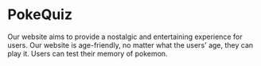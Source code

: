 # PokeQuiz
Our website aims to provide a nostalgic and entertaining experience for users.
Our website is age-friendly, no matter what the users' age, they can play it.
Users can test their memory of pokemon.
